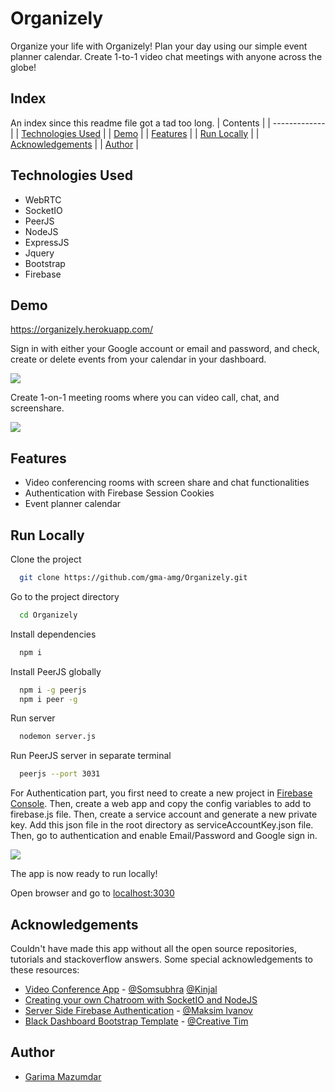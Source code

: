 # Organizely

Organize your life with Organizely! Plan your day using our simple event planner calendar. Create 1-to-1 video chat meetings with anyone across the globe!

## Index

An index since this readme file got a tad too long.
| Contents |
| ------------- |
| [Technologies Used](https://github.com/gma-amg/Organizely/blob/main/README.md#technologies-used) | 
| [Demo](https://github.com/gma-amg/Organizely/blob/main/README.md#demo) |
| [Features](https://github.com/gma-amg/Organizely/blob/main/README.md#features) |
| [Run Locally](https://github.com/gma-amg/Organizely/blob/main/README.md#run-locally) |
| [Acknowledgements](https://github.com/gma-amg/Organizely/blob/main/README.md#acknowledgements) |
| [Author](https://github.com/gma-amg/Organizely/blob/main/README.md#author) |

## Technologies Used

* WebRTC
* SocketIO
* PeerJS
* NodeJS
* ExpressJS
* Jquery
* Bootstrap
* Firebase






## Demo

https://organizely.herokuapp.com/

Sign in with either your Google account or email and password, and check, create or delete events from your calendar in your dashboard.

![](https://media.giphy.com/media/PHw0KqmhWKH1mlQdiG/giphy.gif)

Create 1-on-1 meeting rooms where you can video call, chat, and screenshare.

![](https://media.giphy.com/media/pxCeJoRC76LhEiiqkn/giphy.gif)



  
## Features

- Video conferencing rooms with screen share and chat functionalities
- Authentication with Firebase Session Cookies
- Event planner calendar

  
## Run Locally

Clone the project

```bash
  git clone https://github.com/gma-amg/Organizely.git
```

Go to the project directory

```bash
  cd Organizely
```

Install dependencies

```bash
  npm i
```

Install PeerJS globally

```bash
  npm i -g peerjs
  npm i peer -g
```

Run server

```bash
  nodemon server.js
```

Run PeerJS server in separate terminal

```bash
  peerjs --port 3031
```

For Authentication part, you first need to create a new project in [Firebase Console](https://console.firebase.google.com/). Then, create a web app and copy the config variables to add to firebase.js file. Then, create a service account and generate a new private key. Add this json file in the root directory as serviceAccountKey.json file. Then, go to authentication and enable Email/Password and Google sign in. 


![](https://media.giphy.com/media/5elu7pEm5nD9tJIz1x/giphy.gif)


The app is now ready to run locally!

Open browser and go to [localhost:3030](localhost:3030)

  
## Acknowledgements

Couldn't have made this app without all the open source repositories, tutorials and stackoverflow answers. Some special acknowledgements to these resources:

 - [Video Conference App](https://github.com/Somsubhra1/Video-Conference) - [@Somsubhra](https://github.com/Somsubhra1) [@Kinjal](https://github.com/Kinjalrk2k)
 - [Creating your own Chatroom with SocketIO and NodeJS](https://dev.to/ibmdeveloper/creating-your-own-chat-room-with-react-node-and-socket-io-in-the-cloud-part-1-13dg)
 - [Server Side Firebase Authentication](https://www.youtube.com/watch?v=kX8by4eCyG4&ab_channel=MaksimIvanov) - [@Maksim Ivanov](https://github.com/satansdeer)
 - [Black Dashboard Bootstrap Template](https://demos.creative-tim.com/black-dashboard/docs/1.0/getting-started/introduction.html) - [@Creative Tim](https://www.creative-tim.com/)

  
## Author

- [Garima Mazumdar](https://www.github.com/gma-amg)
